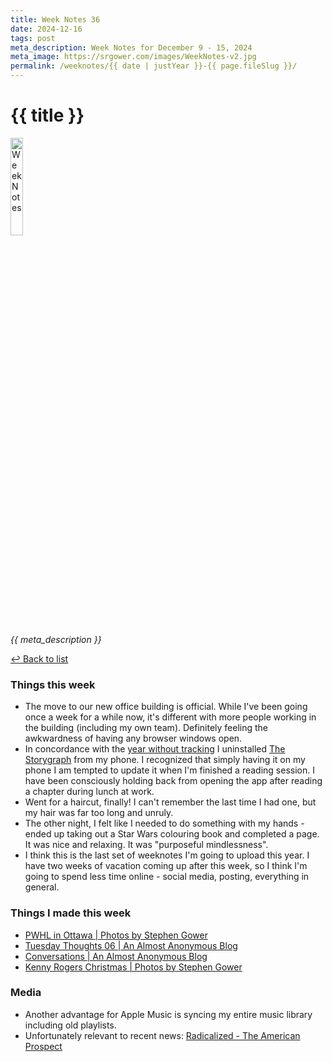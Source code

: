 ```yaml
---
title: Week Notes 36
date: 2024-12-16
tags: post
meta_description: Week Notes for December 9 - 15, 2024
meta_image: https://srgower.com/images/WeekNotes-v2.jpg
permalink: /weeknotes/{{ date | justYear }}-{{ page.fileSlug }}/
---
```


# {{ title }}

<img src="{{ meta_image }}" width="20%" height="20%" alt="Week Notes" />

*{{ meta_description }}*

[↩ Back to list](/weeknotes/)

### Things this week

-  The move to our new office building is official. While I've been going once a week for a while now, it's different with more people working in the building (including my own team). Definitely feeling the awkwardness of having any browser windows open. 
- In concordance with the [year without tracking](https://lwgrs.bearblog.dev/year-of-not-tracking/) I uninstalled [The Storygraph](https://app.thestorygraph.com/) from my phone. I recognized that simply having it on my phone I am tempted to update it when I'm finished a reading session. I have been consciously holding back from opening the app after reading a chapter during lunch at work. 
- Went for a haircut, finally! I can't remember the last time I had one, but my hair was far too long and unruly. 
- The other night, I felt like I needed to do something with my hands - ended up taking out a Star Wars colouring book and completed a page. It was nice and relaxing. It was "purposeful mindlessness". 
- I think this is the last set of weeknotes I'm going to upload this year. I have two weeks of vacation coming up after this week, so I think I'm going to spend less time online - social media, posting, everything in general. 

### Things I made this week

- [PWHL in Ottawa | Photos by Stephen Gower](https://photos.srgower.com/2024/pwhl-in-ottawa/) 
- [Tuesday Thoughts 06 | An Almost Anonymous Blog](https://lwgrs.bearblog.dev/tuesday-06/) 
- [Conversations | An Almost Anonymous Blog](https://lwgrs.bearblog.dev/conversations/) 
- [Kenny Rogers Christmas | Photos by Stephen Gower](https://photos.srgower.com/2024/kenny-rogers-christmas/)

### Media

- Another advantage for Apple Music is syncing my entire music library including old playlists. 
- Unfortunately relevant to recent news: [Radicalized - The American Prospect](https://prospect.org/culture/books/2024-12-09-radicalized-cory-doctorow-story-health-care/) 
